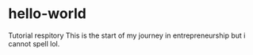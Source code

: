 # hello-world
Tutorial respitory
This is the start of my journey in entrepreneurship but i cannot spell lol.
